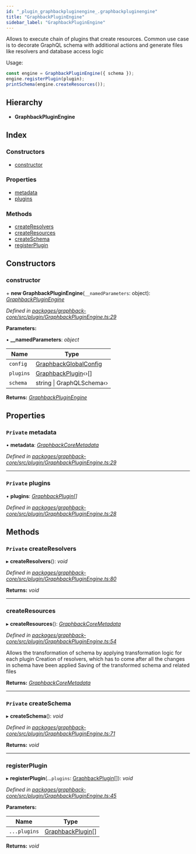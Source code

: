 ```yaml
---
id: "_plugin_graphbackpluginengine_.graphbackpluginengine"
title: "GraphbackPluginEngine"
sidebar_label: "GraphbackPluginEngine"
---
```


Allows to execute chain of plugins that create resources.
Common use case is to decorate GraphQL schema with additional
actions and generate files like resolvers and database access logic

Usage:
```js
const engine = GraphbackPluginEngine({ schema });
engine.registerPlugin(plugin);
printSchema(engine.createResources());
```

## Hierarchy

* **GraphbackPluginEngine**

## Index

### Constructors

* [constructor](_plugin_graphbackpluginengine_.graphbackpluginengine.md#constructor)

### Properties

* [metadata](_plugin_graphbackpluginengine_.graphbackpluginengine.md#private-metadata)
* [plugins](_plugin_graphbackpluginengine_.graphbackpluginengine.md#private-plugins)

### Methods

* [createResolvers](_plugin_graphbackpluginengine_.graphbackpluginengine.md#private-createresolvers)
* [createResources](_plugin_graphbackpluginengine_.graphbackpluginengine.md#createresources)
* [createSchema](_plugin_graphbackpluginengine_.graphbackpluginengine.md#private-createschema)
* [registerPlugin](_plugin_graphbackpluginengine_.graphbackpluginengine.md#registerplugin)

## Constructors

###  constructor

\+ **new GraphbackPluginEngine**(`__namedParameters`: object): *[GraphbackPluginEngine](_plugin_graphbackpluginengine_.graphbackpluginengine.md)*

*Defined in [packages/graphback-core/src/plugin/GraphbackPluginEngine.ts:29](https://github.com/aerogear/graphback/blob/bc616b51/packages/graphback-core/src/plugin/GraphbackPluginEngine.ts#L29)*

**Parameters:**

▪ **__namedParameters**: *object*

Name | Type |
------ | ------ |
`config` | [GraphbackGlobalConfig](../interfaces/_plugin_graphbackglobalconfig_.graphbackglobalconfig.md) |
`plugins` | [GraphbackPlugin](_plugin_graphbackplugin_.graphbackplugin.md)‹›[] |
`schema` | string &#124; GraphQLSchema‹› |

**Returns:** *[GraphbackPluginEngine](_plugin_graphbackpluginengine_.graphbackpluginengine.md)*

## Properties

### `Private` metadata

• **metadata**: *[GraphbackCoreMetadata](_plugin_graphbackcoremetadata_.graphbackcoremetadata.md)*

*Defined in [packages/graphback-core/src/plugin/GraphbackPluginEngine.ts:29](https://github.com/aerogear/graphback/blob/bc616b51/packages/graphback-core/src/plugin/GraphbackPluginEngine.ts#L29)*

___

### `Private` plugins

• **plugins**: *[GraphbackPlugin](_plugin_graphbackplugin_.graphbackplugin.md)[]*

*Defined in [packages/graphback-core/src/plugin/GraphbackPluginEngine.ts:28](https://github.com/aerogear/graphback/blob/bc616b51/packages/graphback-core/src/plugin/GraphbackPluginEngine.ts#L28)*

## Methods

### `Private` createResolvers

▸ **createResolvers**(): *void*

*Defined in [packages/graphback-core/src/plugin/GraphbackPluginEngine.ts:80](https://github.com/aerogear/graphback/blob/bc616b51/packages/graphback-core/src/plugin/GraphbackPluginEngine.ts#L80)*

**Returns:** *void*

___

###  createResources

▸ **createResources**(): *[GraphbackCoreMetadata](_plugin_graphbackcoremetadata_.graphbackcoremetadata.md)*

*Defined in [packages/graphback-core/src/plugin/GraphbackPluginEngine.ts:54](https://github.com/aerogear/graphback/blob/bc616b51/packages/graphback-core/src/plugin/GraphbackPluginEngine.ts#L54)*

Allows the transformation of schema by applying transformation logic for each plugin
Creation of resolvers, which has to come after all the changes in schema have been applied
Saving of the transformed schema and related files

**Returns:** *[GraphbackCoreMetadata](_plugin_graphbackcoremetadata_.graphbackcoremetadata.md)*

___

### `Private` createSchema

▸ **createSchema**(): *void*

*Defined in [packages/graphback-core/src/plugin/GraphbackPluginEngine.ts:71](https://github.com/aerogear/graphback/blob/bc616b51/packages/graphback-core/src/plugin/GraphbackPluginEngine.ts#L71)*

**Returns:** *void*

___

###  registerPlugin

▸ **registerPlugin**(...`plugins`: [GraphbackPlugin](_plugin_graphbackplugin_.graphbackplugin.md)[]): *void*

*Defined in [packages/graphback-core/src/plugin/GraphbackPluginEngine.ts:45](https://github.com/aerogear/graphback/blob/bc616b51/packages/graphback-core/src/plugin/GraphbackPluginEngine.ts#L45)*

**Parameters:**

Name | Type |
------ | ------ |
`...plugins` | [GraphbackPlugin](_plugin_graphbackplugin_.graphbackplugin.md)[] |

**Returns:** *void*
